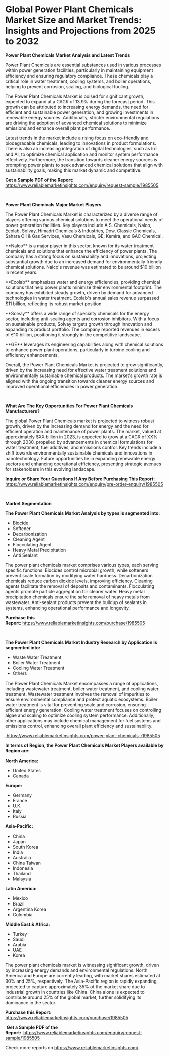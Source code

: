 <p><h1>Global Power Plant Chemicals Market Size and Market Trends: Insights and Projections from 2025 to 2032</h1></p><p><strong>Power Plant Chemicals Market Analysis and Latest Trends</strong></p>
<p><p>Power Plant Chemicals are essential substances used in various processes within power generation facilities, particularly in maintaining equipment efficiency and ensuring regulatory compliance. These chemicals play a critical role in water treatment, cooling systems, and boiler operations, helping to prevent corrosion, scaling, and biological fouling. </p><p>The Power Plant Chemicals Market is poised for significant growth, expected to expand at a CAGR of 13.9% during the forecast period. This growth can be attributed to increasing energy demands, the need for efficient and sustainable power generation, and growing investments in renewable energy sources. Additionally, stricter environmental regulations are driving the adoption of advanced chemical solutions to minimize emissions and enhance overall plant performance.</p><p>Latest trends in the market include a rising focus on eco-friendly and biodegradable chemicals, leading to innovations in product formulations. There is also an increasing integration of digital technologies, such as IoT and AI, to optimize chemical application and monitor system performance effectively. Furthermore, the transition towards cleaner energy sources is prompting power plants to seek advanced chemical solutions that align with sustainability goals, making this market dynamic and competitive.</p></p>
<p><strong>Get a Sample PDF of the Report:&nbsp;</strong> <a href="https://www.reliablemarketinsights.com/enquiry/request-sample/1985505?utm_campaign=2195&utm_medium=2&utm_source=Github&utm_content=ia&utm_term=28022025&utm_id=power-plant-chemicals">https://www.reliablemarketinsights.com/enquiry/request-sample/1985505</a></p>
<p>&nbsp;</p>
<p><strong>Power Plant Chemicals Major Market Players</strong></p>
<p><p>The Power Plant Chemicals Market is characterized by a diverse range of players offering various chemical solutions to meet the operational needs of power generation facilities. Key players include A.S. Chemicals, Nalco, Ecolab, Solvay, Himadri Chemicals & Industries, Dow, Classic Chemicals, Sahara Oil & Gas Services, Vasu Chemicals, GE, Kemira, and GAC Chemical.</p><p>**Nalco** is a major player in this sector, known for its water treatment chemicals and solutions that enhance the efficiency of power plants. The company has a strong focus on sustainability and innovations, projecting substantial growth due to an increased demand for environmentally friendly chemical solutions. Nalco's revenue was estimated to be around $10 billion in recent years.</p><p>**Ecolab** emphasizes water and energy efficiencies, providing chemical solutions that help power plants minimize their environmental footprint. The company has exhibited steady growth, driven by demand for advanced technologies in water treatment. Ecolab's annual sales revenue surpassed $11 billion, reflecting its robust market position.</p><p>**Solvay** offers a wide range of specialty chemicals for the energy sector, including anti-scaling agents and corrosion inhibitors. With a focus on sustainable products, Solvay targets growth through innovation and expanding its product portfolio. The company reported revenues in excess of €10 billion, positioning it strongly in the competitive landscape.</p><p>**GE** leverages its engineering capabilities along with chemical solutions to enhance power plant operations, particularly in turbine cooling and efficiency enhancements.</p><p>Overall, the Power Plant Chemicals Market is projected to grow significantly, driven by the increasing need for effective water treatment solutions and environmentally sustainable chemical products. The market's growth rate is aligned with the ongoing transition towards cleaner energy sources and improved operational efficiencies in power generation.</p></p>
<p>&nbsp;</p>
<p><strong>What Are The Key Opportunities For Power Plant Chemicals Manufacturers?</strong></p>
<p><p>The global Power Plant Chemicals market is projected to witness robust growth, driven by the increasing demand for energy and the need for efficient operation and maintenance of power plants. The market, valued at approximately $XX billion in 2023, is expected to grow at a CAGR of XX% through 2030, propelled by advancements in chemical formulations for water treatment, fuel additives, and emissions control. Key trends include a shift towards environmentally sustainable chemicals and innovations in nanotechnology. Future opportunities lie in expanding renewable energy sectors and enhancing operational efficiency, presenting strategic avenues for stakeholders in this evolving landscape.</p></p>
<p><strong>Inquire or Share Your Questions If Any Before Purchasing This Report:</strong> <a href="https://www.reliablemarketinsights.com/enquiry/pre-order-enquiry/1985505?utm_campaign=2195&utm_medium=2&utm_source=Github&utm_content=ia&utm_term=28022025&utm_id=power-plant-chemicals">https://www.reliablemarketinsights.com/enquiry/pre-order-enquiry/1985505</a></p>
<p>&nbsp;</p>
<p><strong>Market Segmentation</strong></p>
<p><strong>The Power Plant Chemicals Market Analysis by types is segmented into:</strong></p>
<p><ul><li>Biocide</li><li>Softener</li><li>Decarbonization</li><li>Cleaning Agent</li><li>Flocculating Agent</li><li>Heavy Metal Precipitation</li><li>Anti Sealant</li></ul></p>
<p><p>The power plant chemicals market comprises various types, each serving specific functions. Biocides control microbial growth, while softeners prevent scale formation by modifying water hardness. Decarbonization chemicals reduce carbon dioxide levels, improving efficiency. Cleaning agents facilitate the removal of deposits and contaminants. Flocculating agents promote particle aggregation for clearer water. Heavy metal precipitation chemicals ensure the safe removal of heavy metals from wastewater. Anti-sealant products prevent the buildup of sealants in systems, enhancing operational performance and longevity.</p></p>
<p><strong>Purchase this Report:&nbsp;</strong><a href="https://www.reliablemarketinsights.com/purchase/1985505?utm_campaign=2195&utm_medium=2&utm_source=Github&utm_content=ia&utm_term=28022025&utm_id=power-plant-chemicals">https://www.reliablemarketinsights.com/purchase/1985505</a></p>
<p>&nbsp;</p>
<p><strong>The Power Plant Chemicals Market Industry Research by Application is segmented into:</strong></p>
<p><ul><li>Waste Water Treatment</li><li>Boiler Water Treatment</li><li>Cooling Water Treatment</li><li>Others</li></ul></p>
<p><p>The Power Plant Chemicals Market encompasses a range of applications, including wastewater treatment, boiler water treatment, and cooling water treatment. Wastewater treatment involves the removal of impurities to ensure environmental compliance and protect aquatic ecosystems. Boiler water treatment is vital for preventing scale and corrosion, ensuring efficient energy generation. Cooling water treatment focuses on controlling algae and scaling to optimize cooling system performance. Additionally, other applications may include chemical management for fuel systems and emissions control, enhancing overall plant efficiency and sustainability.</p></p>
<p><a href="https://www.reliablemarketinsights.com/power-plant-chemicals-r1985505?utm_campaign=2195&utm_medium=2&utm_source=Github&utm_content=ia&utm_term=28022025&utm_id=power-plant-chemicals">&nbsp;https://www.reliablemarketinsights.com/power-plant-chemicals-r1985505</a></p>
<p><strong>In terms of Region, the Power Plant Chemicals Market Players available by Region are:</strong></p>
<p>
    <p> <strong> North America: </strong>
        <ul>
            <li>United States</li>
            <li>Canada</li>
        </ul>
        </p> 
    <p> <strong> Europe: </strong>
        <ul>
            <li>Germany</li>
            <li>France</li>
            <li>U.K.</li>
            <li>Italy</li>
            <li>Russia</li>
        </ul>
        </p> 
    <p> <strong> Asia-Pacific: </strong>
        <ul>
            <li>China</li>
            <li>Japan</li>
            <li>South Korea</li>
            <li>India</li>
            <li>Australia</li>
            <li>China Taiwan</li>
            <li>Indonesia</li>
            <li>Thailand</li>
            <li>Malaysia</li>
        </ul>
        </p> 
    <p> <strong> Latin America: </strong>
        <ul>
            <li>Mexico</li>
            <li>Brazil</li>
            <li>Argentina Korea</li>
            <li>Colombia</li>
        </ul>
        </p> 
    <p> <strong> Middle East & Africa: </strong>
        <ul>
            <li>Turkey</li>
            <li>Saudi</li>
            <li>Arabia</li>
            <li>UAE</li>
            <li>Korea</li>
        </ul>
    </p>
    </p>
<p><p>The power plant chemicals market is witnessing significant growth, driven by increasing energy demands and environmental regulations. North America and Europe are currently leading, with market shares estimated at 30% and 25%, respectively. The Asia-Pacific region is rapidly expanding, projected to capture approximately 35% of the market share due to industrial growth in countries like China. China alone is expected to contribute around 25% of the global market, further solidifying its dominance in the sector.</p></p>
<p><strong>Purchase this Report: </strong><a href="https://www.reliablemarketinsights.com/purchase/1985505?utm_campaign=2195&utm_medium=2&utm_source=Github&utm_content=ia&utm_term=28022025&utm_id=power-plant-chemicals">https://www.reliablemarketinsights.com/purchase/1985505</a></p>
<p>&nbsp;<strong>Get a Sample PDF of the Report:&nbsp;&nbsp;</strong><a href="https://www.reliablemarketinsights.com/enquiry/request-sample/1985505?utm_campaign=2195&utm_medium=2&utm_source=Github&utm_content=ia&utm_term=28022025&utm_id=power-plant-chemicals">https://www.reliablemarketinsights.com/enquiry/request-sample/1985505</a></p>
<p><strong></strong></p>
<p>Check more reports on <a href="https://www.reliablemarketinsights.com/?utm_campaign=2195&utm_medium=2&utm_source=Github&utm_content=ia&utm_term=28022025&utm_id=power-plant-chemicals">https://www.reliablemarketinsights.com/</a></p>